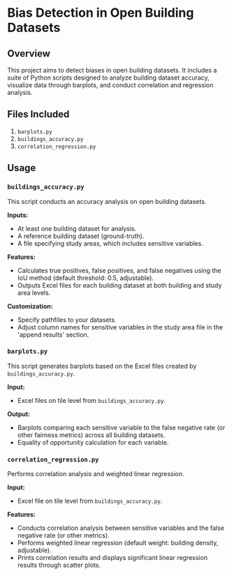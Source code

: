 # Bias Detection in Open Building Datasets

## Overview
This project aims to detect biases in open building datasets. It includes a suite of Python scripts designed to analyze building dataset accuracy, visualize data through barplots, and conduct correlation and regression analysis.

## Files Included
1. `barplots.py`
2. `buildings_accuracy.py`
3. `correlation_regression.py`

## Usage

### `buildings_accuracy.py`
This script conducts an accuracy analysis on open building datasets. 

**Inputs:**
- At least one building dataset for analysis.
- A reference building dataset (ground-truth).
- A file specifying study areas, which includes sensitive variables.

**Features:**
- Calculates true positives, false positives, and false negatives using the IoU method (default threshold: 0.5, adjustable).
- Outputs Excel files for each building dataset at both building and study area levels.

**Customization:**
- Specify pathfiles to your datasets.
- Adjust column names for sensitive variables in the study area file in the 'append results' section.

### `barplots.py`
This script generates barplots based on the Excel files created by `buildings_accuracy.py`.

**Input:**
- Excel files on tile level from `buildings_accuracy.py`.

**Output:**
- Barplots comparing each sensitive variable to the false negative rate (or other fairness metrics) across all building datasets.
- Equality of opportunity calculation for each variable.

### `correlation_regression.py`
Performs correlation analysis and weighted linear regression.

**Input:**
- Excel file on tile level from `buildings_accuracy.py`.
  
**Features:**
- Conducts correlation analysis between sensitive variables and the false negative rate (or other metrics).
- Performs weighted linear regression (default weight: building density, adjustable).
- Prints correlation results and displays significant linear regression results through scatter plots.
